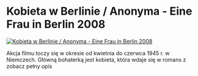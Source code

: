 Kobieta w Berlinie / Anonyma - Eine Frau in Berlin 2008 
=============
[![Kobieta w Berlinie / Anonyma - Eine Frau in Berlin 2008 ](http://vidos.pl/images/player.gif)](http://vidos.pl/kobieta-w-berlinie-anonyma-eine-frau-in-berlin-2008)

 Akcja filmu toczy się w okresie od kwietnia do czerwca 1945 r. w Niemczech. Główną bohaterką jest kobieta, która wdaje się w romans z zobacz pełny opis
